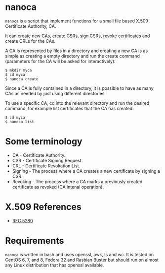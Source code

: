 nanoca
====
`nanoca` is a script that implement functions for a small file based X.509
Certificate Authority, CA.

It can create new CAs, create CSRs, sign CSRs, revoke certificates and create
CRLs for the CAs.

A CA is represented by files in a directory and creating a new CA is as simple
as creating a empty directory and run the create command (parameters for
the CA will be asked for interactively):

    $ mkdir myca
    $ cd myca
    $ nanoca create

Since a CA is fully contained in a directory, it is possible to have as many
CAs as needed by just using different directories.

To use a specific CA, cd into the relevant directory and run the desired
command, for example list certificates that the CA has created:

    $ cd myca
    $ nanoca list


Some terminology
====
* CA - Certificate Authority.
* CSR - Certificate Signing Request.
* CRL - Certificate Revokation List.
* Signing - The process where a CA creates a new certificate by signing a CSR.
* Revoking - The process where a CA marks a previously created certificate as revoked (CA intenal operation).


X.509 References
====
* [RFC 5280](https://tools.ietf.org/html/rfc5280)


Requirements
====
`nanoca` is written in bash and uses openssl, awk, ls and wc. It is tested on
CentOS 6, 7, and 8, Fedora 32 and Rasbian Buster but should run on almost any
Linux distribution that has openssl available.
